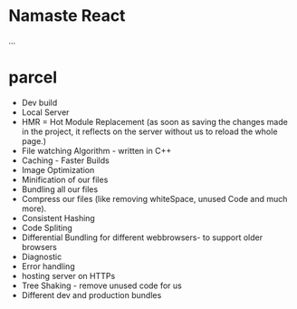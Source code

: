 # Namaste React

...

# parcel

- Dev build
- Local Server
- HMR = Hot Module Replacement (as soon as saving the changes made in the project, it reflects on the server without us to reload the whole page.)
- File watching Algorithm - written in C++
- Caching - Faster Builds
- Image Optimization
- Minification of our files
- Bundling all our files
- Compress our files (like removing whiteSpace, unused Code and much more).
- Consistent Hashing
- Code Spliting
- Differential Bundling for different webbrowsers- to support older browsers
- Diagnostic
- Error handling
- hosting server on HTTPs
- Tree Shaking - remove unused code for us
- Different dev and production bundles
